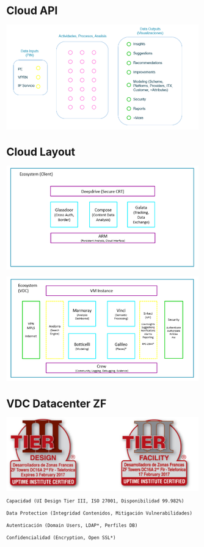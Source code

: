 # Cloud API

![Cloud API](cloudApi.png "Cloud API")


# Cloud Layout

![Client Ecosystem](clientEcosystem.png "Client Ecosystem")

![VDC Ecosystem](vdcEcosystem.png "VDC Ecosystem")


# VDC Datacenter ZF
![Tier Level](tier.png "Tier Level")
```
Capacidad (UI Design Tier III, ISO 27001, Disponibilidad 99.982%)

Data Protection (Integridad Contenidos, Mitigación Vulnerabilidades)

Autenticación (Domain Users, LDAP*, Perfiles DB)

Confidencialidad (Encryption, Open SSL*)
```
